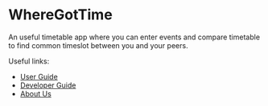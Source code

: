 # WhereGotTime

An useful timetable app where you can enter events and compare timetable to find common timeslot between you and your peers.

Useful links:
* [User Guide](UserGuide.md)
* [Developer Guide](DeveloperGuide.md)
* [About Us](AboutUs.md)
